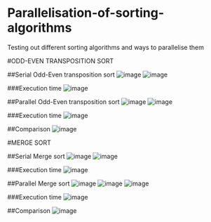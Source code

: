 # Parallelisation-of-sorting-algorithms
Testing out different sorting algorithms and ways to parallelise them

#ODD-EVEN TRANSPOSITION SORT

##Serial Odd-Even transposition sort
![image](https://github.com/slanacpizzagomilicafesb/Parallelisation-of-sorting-algorithms/assets/56551410/2f9466dd-0217-48ce-98b9-4cea63140b74)
![image](https://github.com/slanacpizzagomilicafesb/Parallelisation-of-sorting-algorithms/assets/56551410/9bb401b4-2c44-4c6b-9326-3f757d7dbc91)

###Execution time
![image](https://github.com/slanacpizzagomilicafesb/Parallelisation-of-sorting-algorithms/assets/56551410/b3746abd-cc38-4a09-8cf8-42058d75bdc2)

##Parallel Odd-Even transposition sort
![image](https://github.com/slanacpizzagomilicafesb/Parallelisation-of-sorting-algorithms/assets/56551410/eb8bc36c-b89d-4b95-98bd-ef92b59796e8)
![image](https://github.com/slanacpizzagomilicafesb/Parallelisation-of-sorting-algorithms/assets/56551410/2f117bfd-c522-4e79-91e4-c6d9719d8e16)

###Execution time
![image](https://github.com/slanacpizzagomilicafesb/Parallelisation-of-sorting-algorithms/assets/56551410/ebc85987-8a4a-40a9-a904-921fbed2e687)

##Comparison
![image](https://github.com/slanacpizzagomilicafesb/Parallelisation-of-sorting-algorithms/assets/56551410/c15af7ce-bac9-4d5e-91d8-afca1f5594b2)

#MERGE SORT

##Serial Merge sort
![image](https://github.com/slanacpizzagomilicafesb/Parallelisation-of-sorting-algorithms/assets/56551410/89150943-4242-4139-b700-59ddd2b12a69)
![image](https://github.com/slanacpizzagomilicafesb/Parallelisation-of-sorting-algorithms/assets/56551410/b1bee09c-0f4d-4adb-a1a9-e602e35c8bb2)

###Execution time
![image](https://github.com/slanacpizzagomilicafesb/Parallelisation-of-sorting-algorithms/assets/56551410/b713eca2-f02d-416c-af55-0bfd10751dea)

##Parallel Merge sort
![image](https://github.com/slanacpizzagomilicafesb/Parallelisation-of-sorting-algorithms/assets/56551410/a57f3003-fad1-4ac8-b0d4-11ee6ef58c5b)
![image](https://github.com/slanacpizzagomilicafesb/Parallelisation-of-sorting-algorithms/assets/56551410/ad3e5f73-0573-4b53-94c5-f42e9228c6fe)
![image](https://github.com/slanacpizzagomilicafesb/Parallelisation-of-sorting-algorithms/assets/56551410/4c6722bf-052d-4e64-b582-f0e614988dc9)

###Execution time
![image](https://github.com/slanacpizzagomilicafesb/Parallelisation-of-sorting-algorithms/assets/56551410/2d968a43-181c-4e3b-b39a-79cf7bb18ac4)

##Comparison
![image](https://github.com/slanacpizzagomilicafesb/Parallelisation-of-sorting-algorithms/assets/56551410/f7f44414-3f0e-4e61-84e2-74c51c5c98b1)
